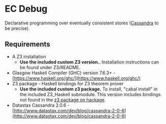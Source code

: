 EC Debug
========

Declarative programming over eventually consistent stores ([Cassandra](http://cassandra.apache.org/) to be precise).

Requirements
------------
* A Z3 installation
  * **Use the included custom Z3 version.**. Installation instructions can be found under Z3/README.
* Glasgow Haskell Compiler (GHC) version 7.6.3+ - [https://www.haskell.org/ghc/](https://www.haskell.org/ghc/)
* Z3 package - Haskell bindings for Z3 theorem prover
  * **Use the included custom z3 package.** To install, "cabal install" in the included Z3_Haskell submodule. This version includes bindings not found in the [z3 package on hackage](https://hackage.haskell.org/package/z3).
* Datastax Cassandra 2.0.6 - [http://www.datastax.com/dev/blog/cassandra-2-0-6](http://www.datastax.com/dev/blog/cassandra-2-0-6)
